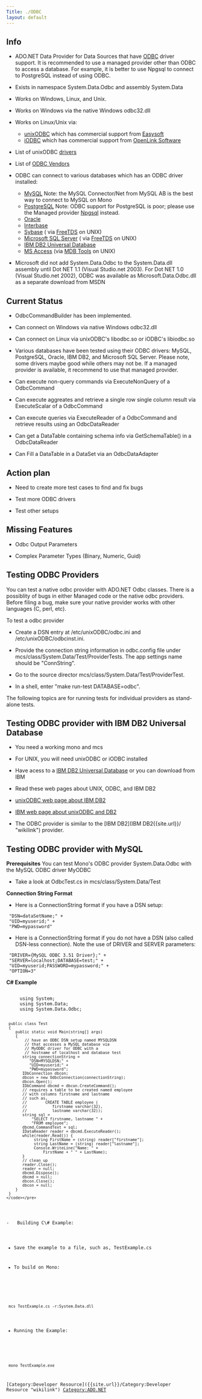 ```yaml
---
Title: ./ODBC
layout: default
---
```


Info
----

-   ADO.NET Data Provider for Data Sources that have
    [ODBC](http://www.microsoft.com/data/odbc/) driver support. It is
    recommended to use a managed provider other than ODBC to access a
    database. For example, it is better to use Npgsql to connect to
    PostgreSQL instead of using ODBC.

-   Exists in namespace System.Data.Odbc and assembly System.Data

-   Works on Windows, Linux, and Unix.

-   Works on Windows via the native Windows odbc32.dll

-   Works on Linux/Unix via:
    -   [unixODBC](http://www.unixodbc.org/) which has commercial
        support from [Easysoft](http://www.easysoft.com/)
    -   [iODBC](http://www.iodbc.org/) which has commercial support from
        [OpenLink Software](http://oplweb.openlinksw.com:8080/download/)

-   List of unixODBC [drivers](http://www.unixodbc.org/drivers.html)

-   List of [ODBC Vendors](http://www.sqlsummit.com/odbcvend.htm)

-   ODBC can connect to various databases which has an ODBC driver
    installed:
    -   [MySQL](http://www.mysql.com/) Note: the MySQL Connector/Net
        from MySQL AB is the best way to connect to MySQL on Mono
    -   [PostgreSQL](http://www.postgresql.org/) Note: ODBC support for
        PostgreSQL is poor; please use the Managed provider
        [Npgsql](http://www.mono-project.com/PostgreSQL) instead.
    -   [Oracle](http://www.oracle.com/)
    -   [Interbase](http://www.borland.com/products/downloads/download_interbase.html)
    -   [Sybase](http://www.sybase.com/downloads) ( via
        [FreeTDS](http://www.freetds.org/) on UNIX)
    -   [Microsoft SQL Server](http://www.microsoft.com/sql/default.asp)
        ( via [FreeTDS](http://www.freetds.org/) on UNIX)
    -   [IBM DB2 Universal
        Database](http://www-3.ibm.com/software/data/db2/)
    -   [MS Access](http://www.microsoft.com/office/access) (via [MDB
        Tools](http://mdbtools.sourceforge.net/) on UNIX)

-   Microsoft did not add System.Data.Odbc to the System.Data.dll
    assembly until Dot NET 1.1 (Visual Studio.net 2003). For Dot NET 1.0
    (Visual Studio.net 2002), ODBC was available as
    Microsoft.Data.Odbc.dll as a separate download from MSDN

Current Status
--------------

-   OdbcCommandBuilder has been implemented.

-   Can connect on Windows via native Windows odbc32.dll

-   Can connect on Linux via unixODBC's libodbc.so or iODBC's
    libiodbc.so

-   Various databases have been tested using their ODBC drivers: MySQL,
    PostgreSQL, Oracle, IBM DB2, and Microsoft SQL Server. Please note,
    some drivers maybe good while others may not be. If a managed
    provider is available, it recommend to use that managed provider.

-   Can execute non-query commands via ExecuteNonQuery of a OdbcCommand

-   Can execute aggreates and retrieve a single row single column result
    via ExecuteScalar of a OdbcCommand

-   Can execute queries via ExecuteReader of a OdbcCommand and retrieve
    results using an OdbcDataReader

-   Can get a DataTable containing schema info via GetSchemaTable() in a
    OdbcDataReader

-   Can Fill a DataTable in a DataSet via an OdbcDataAdapter

Action plan
-----------

-   Need to create more test cases to find and fix bugs

-   Test more ODBC drivers

-   Test other setups

Missing Features
----------------

-   Odbc Output Parameters

-   Complex Parameter Types (Binary, Numeric, Guid)

Testing ODBC Providers
----------------------

You can test a native odbc provider with ADO.NET Odbc classes. There is
a possiblity of bugs in either Managed code or the native odbc
providers. Before filing a bug, make sure your native provider works
with other languages (C, perl, etc).

To test a odbc provider

-   Create a DSN entry at /etc/unixODBC/odbc.ini and
    /etc/unixODBC/odbcinst.ini.

-   Provide the connection string information in odbc.config file under
    mcs/class/System.Data/Test/ProviderTests. The app settings name
    should be "ConnString".

-   Go to the source director mcs/class/System.Data/Test/ProviderTest.

-   In a shell, enter "make run-test DATABASE=odbc".

The following topics are for running tests for individual providers as
stand-alone tests.

Testing ODBC provider with IBM DB2 Universal Database
-----------------------------------------------------

-   You need a working mono and mcs

-   For UNIX, you will need unixODBC or iODBC installed

-   Have acess to a [IBM DB2 Universal
    Database](http://www-306.ibm.com/software/data/db2/) or you can
    download from IBM

-   Read these web pages about UNIX, ODBC, and IBM DB2

-   [unixODBC web page about IBM
    DB2](http://www.unixodbc.com/doc/db2.html)

-   [IBM web page about unixODBC and
    DB2](http://www-306.ibm.com/software/data/db2/udb/ad/v8/cli/t0010406.htm)

-   The ODBC provider is similar to the [IBM DB2](IBM DB2{{site.url}}/ "wikilink")
    provider.

Testing ODBC provider with MySQL
--------------------------------

<b>Prerequisites</b> You can test Mono's ODBC provider System.Data.Odbc
with the MySQL ODBC driver MyODBC

-   Take a look at OdbcTest.cs in mcs/class/System.Data/Test

<b>Connection String Format</b>

-   Here is a ConnectionString format if you have a DSN setup:

<!-- -->

     "DSN=dataSetName;" +
     "UID=myuserid;" + 
     "PWD=mypassword" 

-   Here is a ConnectionString format if you do not have a DSN (also
    called DSN-less connection). Note the use of DRIVER and SERVER
    parameters:

<!-- -->

     "DRIVER={MySQL ODBC 3.51 Driver};" + 
     "SERVER=localhost;DATABASE=test;" + 
     "UID=myuserid;PASSWORD=mypassword;" + 
     "OPTION=3"

<b>C\# Example</b>

<div class="csharp">
    <pre><code>
     using System;
     using System.Data;
     using System.Data.Odbc;

     public class Test
     {
        public static void Main(string[] args)
        {
            // have an ODBC DSN setup named MYSQLDSN
            // that accesses a MySQL database via
            // MyODBC driver for ODBC with a
            // hostname of localhost and database test
           string connectionString =
              "DSN=MYSQLDSN;" +
              "UID=myuserid;" +
              "PWD=mypassword";
           IDbConnection dbcon;
           dbcon = new OdbcConnection(connectionString);
           dbcon.Open();
           IDbCommand dbcmd = dbcon.CreateCommand();
           // requires a table to be created named employee
           // with columns firstname and lastname
           // such as,
           //        CREATE TABLE employee (
           //           firstname varchar(32),
           //           lastname varchar(32));
           string sql =
               "SELECT firstname, lastname " +
               "FROM employee";
           dbcmd.CommandText = sql;
           IDataReader reader = dbcmd.ExecuteReader();
           while(reader.Read()) {
                string FirstName = (string) reader["firstname"];
                string LastName = (string) reader["lastname"];
                Console.WriteLine("Name: " +
                    FirstName + " " + LastName);
           }
           // clean up
           reader.Close();
           reader = null;
           dbcmd.Dispose();
           dbcmd = null;
           dbcon.Close();
           dbcon = null;
        }
     }
    </code></pre>

</div>
-   Building C\# Example:

-   Save the example to a file, such as, TestExample.cs

-   To build on Mono:

<!-- -->

     mcs TestExample.cs -r:System.Data.dll

-   Running the Example:

<!-- -->

     mono TestExample.exe 

[Category:Developer Resource]({{site.url}}/Category:Developer Resource "wikilink")
<Category:ADO.NET>
